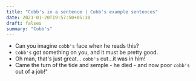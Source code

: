 ```yaml
---
title: "Cobb's in a sentence | Cobb's example sentences"
date: 2021-01-20T19:57:50+05:30
draft: falses
summary: "Cobb's"
---
```

- Can you imagine `cobb's` face when he reads this?
- `Cobb's` got something on you, and it must be pretty good.
- Oh man, that's just great... `cobb's` cut...it was in him!
- Came the turn of the tide and semple - he died - and now poor `cobb's` out of a job!"
                 
